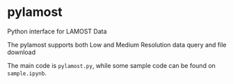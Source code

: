 # pylamost
Python interface for LAMOST Data

The pylamost supports both Low and Medium Resolution data query and file download

The main code is `pylamost.py`, while some sample code can be found on `sample.ipynb`.